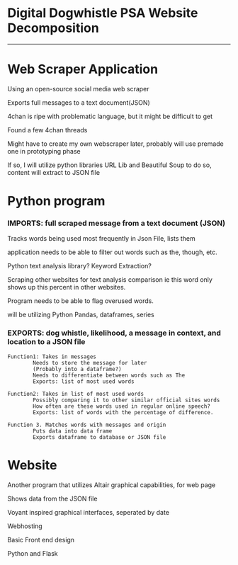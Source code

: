 

# Digital Dogwhistle PSA Website Decomposition

_____


# Web Scraper Application


Using an open-source social media web scraper

Exports full messages to a text document(JSON)

4chan is ripe with problematic language, but it might be difficult to get

Found a few 4chan threads

Might have to create my own webscraper later, probably will use premade one in prototyping phase

If so, I will utilize python libraries URL Lib and Beautiful Soup to do so, content will extract to JSON file



# Python program


### IMPORTS: full scraped message from a text document (JSON)
Tracks words being used most frequently in Json File, lists them

application needs to be able to filter out words such as the, though, etc.

Python text analysis library? Keyword Extraction?


Scraping other websites for text analysis comparison ie this word only shows up this percent in other websites.

Program needs to be able to flag overused words.


will be utilizing Python Pandas, dataframes, series


### EXPORTS: dog whistle, likelihood, a message in context, and location to a JSON file


	Function1: Takes in messages
			Needs to store the message for later
			(Probably into a dataframe?)
			Needs to differentiate between words such as The
			Exports: list of most used words

	Function2: Takes in list of most used words
			Possibly comparing it to other similar official sites words
			How often are these words used in regular online speech?
			Exports: list of words with the percentage of difference.

	Function 3. Matches words with messages and origin
			Puts data into data frame
			Exports dataframe to database or JSON file









# Website
Another program that utilizes Altair graphical capabilities, for web page

Shows data from the JSON file

Voyant inspired graphical interfaces, seperated by date

Webhosting

Basic Front end design


Python and Flask




